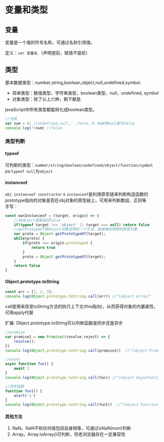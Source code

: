  # 变量和类型

## 变量
变量是一个值的符号名称，可通过名称引用值。

定义：`var 变量名`  （声明提前，赋值不提前）


## 类型

基本数据类型：number,string,boolean,object,null,undefined,symbol.
* 简单类型：数值类型，字符串类型，boolean类型，null，undefined, symbol
* 对象类型：除了以上六种，剩下都是.

javaScript中所有类型都能转化成boolean类型。
```js
//为假
var num = 0; //undefined,null,'',false，0，NaN转bool都为false
console.log(!!num) //false
```


### 类型判断
#### typeof
可判断的类型：`number/string/boolean/undefined/object/function/symbol`  
ps:`typeof null`为`object`

#### instanceof
`obj instanceof constructor`  s
`instanceof`是利用原型链来判断构造函数的prototype指向的对象是否在obj对象的原型链上，可用来判断数组、正则等  
手写：
```js
const ownInstanceof = (target, origin) => {
    //非object直接返回false
    if(typeof target !== 'object' || target === null) return false
    //getProtypeOf是Object对象自带的一个方法，能够拿到参数的原型对象
    var proto = Object.getPrototypeOf(target);
    while(proto) {
        if(proto === origin.prototype) {
            return true
        }
        proto = Object.getPrototypeOf(target);
    }
    return false
}
```

#### Object.prototype.toString
```js
const arr = [1, 2, 3];
console.log(Object.prototype.toString.call(arr)) //"[object Array]"
```
call是用来改变toString方法的执行上下文(this指向)，从而获得对象的内置属性，可用apply代替  

扩展: Object.prototype.toString可以判断函数是同步还是异步   
```js
//promise  
var promise1 = new Promise((resolve,reject) => {
    resolve();
})
console.log(Object.prototype.toString.call(promise1))  //"[object Promise]"  

//async
async function fun() {
    await 2
}
console.log(Object.prototype.toString.call(fun)) //"[object AsyncFunction]"  

//同步函数
function fun1() {
    alert('1')
}
console.log(Object.prototype.toString.call(fun1))  //"[object Function]"
```


#### 其他方法
1. NaN。NaN不和任何值包括自身相等，可通过isNaN(num)判断
2. Array。Array.isArray()可判断，但老浏览器存在一定兼容性